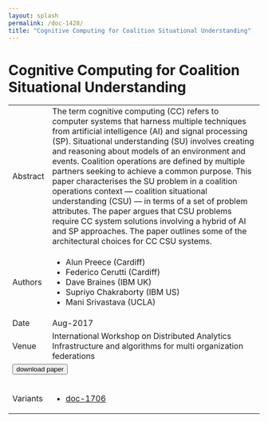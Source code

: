 ```yaml
---
layout: splash
permalink: /doc-1428/
title: "Cognitive Computing for Coalition Situational Understanding"
---
```


# Cognitive Computing for Coalition Situational Understanding

<table>
    <tbody>
    <tr>
        <td>Abstract</td>
        <td>The term cognitive computing (CC) refers to computer systems that harness multiple techniques from artificial intelligence (AI) and signal processing (SP). Situational understanding (SU) involves creating and reasoning about models of an environment and events. Coalition operations are defined by multiple partners seeking to achieve a common purpose. This paper characterises the SU problem in a coalition operations context — coalition situational understanding (CSU) — in terms of a set of problem attributes. The paper argues that CSU problems require CC system solutions involving a hybrid of AI and SP approaches. The paper outlines some of the architectural choices for CC CSU systems.</td>
    </tr>
    <tr>
        <td>Authors</td>
        <td>
            <ul>
                <li>Alun Preece (Cardiff)</li>
                <li>Federico Cerutti (Cardiff)</li>
                <li>Dave Braines (IBM UK)</li>
                <li>Supriyo Chakraborty (IBM US)</li>
                <li>Mani Srivastava (UCLA)</li>
            </ul>
        </td>
    </tr>
    <tr>
        <td>Date</td>
        <td>Aug-2017</td>
    </tr>
    <tr>
        <td>Venue</td>
        <td>International Workshop on Distributed Analytics Infrastructure and algorithms for multi organization federations</td>
    </tr>
        <tr>
            <td colspan="2">
                <form method="get" action="https://dais-ita.org/sites/default/files/IEEE-SWC-DAIS-26.pdf">
                    <button type="submit">download paper</button>
                </form>
            </td>
        </tr>
        <tr>
            <td>Variants</td>
            <td>
                <ul>
                    <li><a href="${varId}">doc-1706</a></li>
                </ul>
            </td>
        </tr>
    </tbody>
</table>
